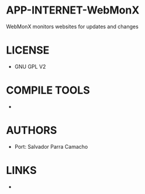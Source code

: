 APP-INTERNET-WebMonX
====================

WebMonX monitors websites for updates and changes 

LICENSE
===============
* GNU GPL V2

COMPILE TOOLS
===============
* 

AUTHORS
===============
* Port: Salvador Parra Camacho

LINKS
===============
* 
